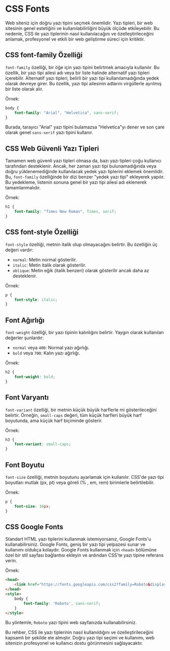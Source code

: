 # CSS Fonts

Web siteniz için doğru yazı tipini seçmek önemlidir. Yazı tipleri, bir web sitesinin genel estetiğini ve kullanılabilirliğini büyük ölçüde etkileyebilir. Bu nedenle, CSS ile yazı tiplerinin nasıl kullanılacağını ve özelleştirileceğini anlamak, profesyonel ve etkili bir web geliştirme süreci için kritiktir.

## CSS font-family Özelliği

`font-family` özelliği, bir öğe için yazı tipini belirtmek amacıyla kullanılır. Bu özellik, bir yazı tipi ailesi adı veya bir liste halinde alternatif yazı tipleri içerebilir. Alternatif yazı tipleri, belirli bir yazı tipi kullanılamadığında yedek olarak devreye girer. Bu özellik, yazı tipi ailesinin adlarını virgüllerle ayrılmış bir liste olarak alır.

Örnek:

```css
body {
    font-family: "Arial", "Helvetica", sans-serif;
}
```

Burada, tarayıcı "Arial" yazı tipini bulamazsa "Helvetica"yı dener ve son çare olarak genel `sans-serif` yazı tipini kullanır.

## CSS Web Güvenli Yazı Tipleri

Tamamen web güvenli yazı tipleri olmasa da, bazı yazı tipleri çoğu kullanıcı tarafından desteklenir. Ancak, her zaman yazı tipi bulunamadığında veya doğru yüklenemediğinde kullanılacak yedek yazı tiplerini eklemek önemlidir. Bu, `font-family` özelliğinde bir dizi benzer "yedek yazı tipi" ekleyerek yapılır. Bu yedekleme, listenin sonuna genel bir yazı tipi ailesi adı eklenerek tamamlanmalıdır.

Örnek:

```css
h1 {
    font-family: "Times New Roman", Times, serif;
}
```

## CSS font-style Özelliği

`font-style` özelliği, metnin italik olup olmayacağını belirtir. Bu özelliğin üç değeri vardır:

* `normal`: Metin normal gösterilir.
* `italic`: Metin italik olarak gösterilir.
* `oblique`: Metin eğik (italik benzeri) olarak gösterilir ancak daha az desteklenir.

Örnek:

```css
p {
    font-style: italic;
}
```

## Font Ağırlığı

`font-weight` özelliği, bir yazı tipinin kalınlığını belirtir. Yaygın olarak kullanılan değerler şunlardır:

* `normal` veya `400`: Normal yazı ağırlığı.
* `bold` veya `700`: Kalın yazı ağırlığı.

Örnek:

```css
h2 {
    font-weight: bold;
}
```

## Font Varyantı

`font-variant` özelliği, bir metnin küçük büyük harflerle mi gösterileceğini belirtir. Örneğin, `small-caps` değeri, tüm küçük harfleri büyük harf boyutunda, ama küçük harf biçiminde gösterir.

Örnek:

```css
h3 {
    font-variant: small-caps;
}
```

## Font Boyutu

`font-size` özelliği, metnin boyutunu ayarlamak için kullanılır. CSS'de yazı tipi boyutları mutlak (px, pt) veya göreli (% , em, rem) birimlerle belirtilebilir.

Örnek:

```css
p {
    font-size: 16px;
}
```

## CSS Google Fonts

Standart HTML yazı tiplerini kullanmak istemiyorsanız, Google Fonts'u kullanabilirsiniz. Google Fonts, geniş bir yazı tipi yelpazesi sunar ve kullanımı oldukça kolaydır. Google Fonts kullanmak için `<head>` bölümüne özel bir stil sayfası bağlantısı ekleyin ve ardından CSS'te yazı tipine referans verin.

Örnek:

```html
<head>
    <link href="https://fonts.googleapis.com/css2?family=Roboto&display=swap" rel="stylesheet">
</head>
<style>
    body {
        font-family: 'Roboto', sans-serif;
    }
</style>
```

Bu yöntemle, `Roboto` yazı tipini web sayfanızda kullanabilirsiniz.

Bu rehber, CSS ile yazı tiplerinin nasıl kullanıldığını ve özelleştirileceğini kapsamlı bir şekilde ele almıştır. Doğru yazı tipi seçimi ve kullanımı, web sitenizin profesyonel ve kullanıcı dostu görünmesini sağlayacaktır.

